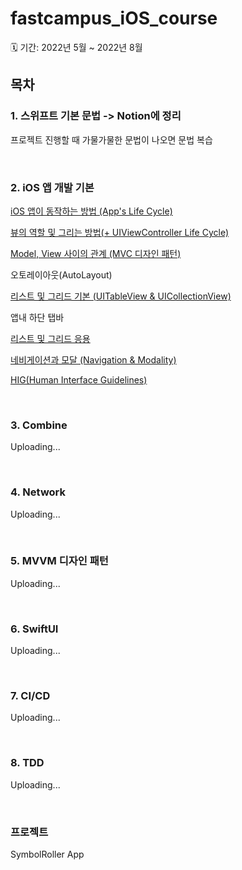 # fastcampus_iOS_course

🗓 기간: 2022년 5월 ~ 2022년 8월

## 목차

### 1. 스위프트 기본 문법 -> Notion에 정리

프로젝트 진행할 때 가물가물한 문법이 나오면 문법 복습

<br>

### 2. iOS 앱 개발 기본

[iOS 앱이 동작하는 방법 (App's Life Cycle)](https://github.com/hyeji-K/fastcampus_iOS_course/blob/main/iOS_basic/iOS_%EC%95%B1%EC%9D%B4_%EB%8F%99%EC%9E%91%ED%95%98%EB%8A%94_%EB%B0%A9%EB%B2%95.md)

[뷰의 역할 및 그리는 방법(+ UIViewController Life Cycle)](https://github.com/hyeji-K/fastcampus_iOS_course/blob/main/iOS_basic/%EB%B7%B0%EC%9D%98_%EC%97%AD%ED%95%A0_%EB%B0%8F_%EC%83%9D%EB%AA%85%EC%A3%BC%EA%B8%B0.md)

[Model, View 사이의 관계 (MVC 디자인 패턴)](https://github.com/hyeji-K/fastcampus_iOS_course/blob/main/iOS_basic/MVC_%EB%94%94%EC%9E%90%EC%9D%B8%ED%8C%A8%ED%84%B4.md)

오토레이아웃(AutoLayout)

[리스트 및 그리드 기본 (UITableView & UICollectionView)](https://github.com/hyeji-K/fastcampus_iOS_course/blob/main/iOS_basic/%EB%A6%AC%EC%8A%A4%ED%8A%B8_%EB%B0%8F_%EA%B7%B8%EB%A6%AC%EB%93%9C_%EA%B8%B0%EB%B3%B8.md)

앱내 하단 탭바

[리스트 및 그리드 응용](https://github.com/hyeji-K/fastcampus_iOS_course/blob/main/iOS_basic/%EB%A6%AC%EC%8A%A4%ED%8A%B8_%EB%B0%8F_%EA%B7%B8%EB%A6%AC%EB%93%9C_%EC%9D%91%EC%9A%A9.md)

[네비게이션과 모달 (Navigation & Modality)](https://github.com/hyeji-K/fastcampus_iOS_course/blob/main/iOS_basic/Navigation_Modality.md)

[HIG(Human Interface Guidelines)](https://developer.apple.com/design/human-interface-guidelines/)

<br>

### 3. Combine
Uploading...

<br>

### 4. Network
Uploading...

<br>

### 5. MVVM 디자인 패턴
Uploading...

<br>

### 6. SwiftUI
Uploading...

<br>

### 7. CI/CD
Uploading...

<br>

### 8. TDD
Uploading...

<br>



### 프로젝트

SymbolRoller App